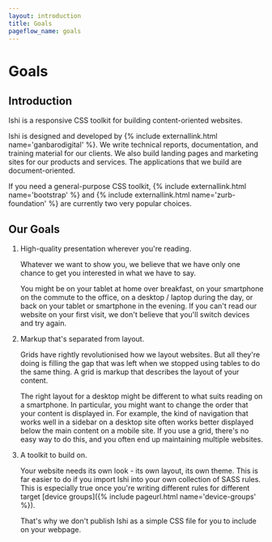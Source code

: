 ```yaml
---
layout: introduction
title: Goals
pageflow_name: goals
---
```


# Goals

## Introduction

Ishi is a responsive CSS toolkit for building content-oriented websites.

Ishi is designed and developed by {% include externallink.html name='ganbarodigital' %}. We write technical reports, documentation, and training material for our clients. We also build landing pages and marketing sites for our products and services. The applications that we build are document-oriented.

If you need a general-purpose CSS toolkit, {% include externallink.html name='bootstrap' %} and {% include externallink.html name='zurb-foundation' %} are currently two very popular choices.

## Our Goals

1. High-quality presentation wherever you're reading.

   Whatever we want to show you, we believe that we have only one chance to get you interested in what we have to say.

   You might be on your tablet at home over breakfast, on your smartphone on the commute to the office, on a desktop / laptop during the day, or back on your tablet or smartphone in the evening. If you can't read our website on your first visit, we don't believe that you'll switch devices and try again.

1. Markup that's separated from layout.

   Grids have rightly revolutionised how we layout websites. But all they're doing is filling the gap that was left when we stopped using tables to do the same thing. A grid is markup that describes the layout of your content.

   The right layout for a desktop might be different to what suits reading on a smartphone. In particular, you might want to change the order that your content is displayed in. For example, the kind of navigation that works well in a sidebar on a desktop site often works better displayed below the main content on a mobile site. If you use a grid, there's no easy way to do this, and you often end up maintaining multiple websites.

1. A toolkit to build on.

   Your website needs its own look - its own layout, its own theme. This is far easier to do if you import Ishi into your own collection of SASS rules. This is especially true once you're writing different rules for different target [device groups]({% include pageurl.html name='device-groups' %}).

   That's why we don't publish Ishi as a simple CSS file for you to include on your webpage.
